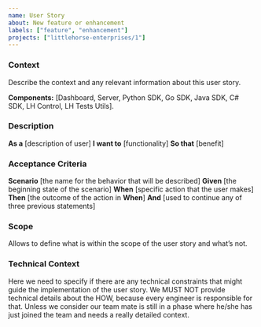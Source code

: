 ```yaml
---
name: User Story
about: New feature or enhancement
labels: ["feature", "enhancement"]
projects: ["littlehorse-enterprises/1"]
---
```


### Context

Describe the context and any relevant information about this user story.

**Components:** [Dashboard, Server, Python SDK, Go SDK, Java SDK, C# SDK, LH Control, LH Tests Utils].

### Description

**As a** [description of user]
**I want to** [functionality]
**So that** [benefit]

### Acceptance Criteria

**Scenario** [the name for the behavior that will be described]
**Given** [the beginning state of the scenario]
**When** [specific action that the user makes]
**Then** [the outcome of the action in **When**]
**And** [used to continue any of three previous statements]

### Scope

Allows to define what is within the scope of the user story and what’s not.

### Technical Context

Here we need to specify if there are any technical constraints that might guide the implementation of the user story.
We MUST NOT provide technical details about the HOW, because every engineer is responsible for that.
Unless we consider our team mate is still in a phase where he/she has just joined the team and needs a really detailed context.
